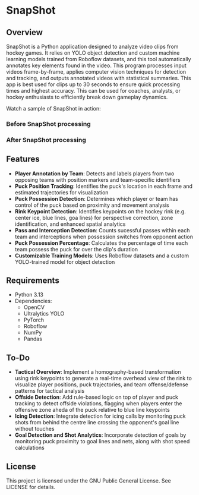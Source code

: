 # SnapShot
## Overview
SnapShot is a Python application designed to analyze video clips from hockey games. It relies on YOLO object detection and custom machine learning models trained from Roboflow datasets, and this tool automatically annotates key elements found in the video. This program processes input videos frame-by-frame, applies computer vision techniques for detection and tracking, and outputs annotated videos with statistical summaries. This app is best used for clips up to 30 seconds to ensure quick processing times and highest accuracy. This can be used for coaches, analysts, or hockey enthusiasts to efficiently break down gameplay dynamics.

Watch a sample of SnapShot in action:
### Before SnapShot processing
[](https://github.com/user-attachments/assets/7fd4311b-6692-468c-8a49-b977d13f9174)

### After SnapShot processing
[](https://github.com/user-attachments/assets/9523a3b1-15fc-441a-8618-b74015f6869b)

## Features
* **Player Annotation by Team**: Detects and labels players from two opposing teams with position markers and team-specific identifiers
* **Puck Position Tracking**: Identifies the puck's location in each frame and estimated trajectories for visualization
* **Puck Possession Detection**: Determines which player or team has control of the puck based on proximity and movement analysis
* **Rink Keypoint Detection**: Identifies keypoints on the hockey rink (e.g. center ice, blue lines, goa lines) for perspective correction, zone identification, and enhanced spatial analytics
* **Pass and Interception Detection**: Counts sucessful passes within each team and interceptions when possession switches from opponent action
* **Puck Possession Percentage**: Calculates the percentage of time each team possess the puck for over the clip's duration
* **Customizable Training Models**: Uses Roboflow datasets and a custom YOLO-trained model for object detection

## Requirements
* Python 3.13
* Dependencies:
  * OpenCV
  * Ultralytics YOLO
  * PyTorch
  * Roboflow
  * NumPy
  * Pandas

## To-Do
* **Tactical Overview**: Implement a homography-based transformation using rink keypoints to generate a real-time overhead view of the rink to visualize player positions, puck trajectories, and team offense/defense patterns for tactical analysis
* **Offside Detection**: Add rule-based logic on top of player and puck tracking to detect offside violations, flagging when players enter the offensive zone aheda of the puck relative to blue line keypoints
* **Icing Detection**: Integrate detection for icing calls by monitoring puck shots from behind the centre line crossing the opponent's goal line without touches
* **Goal Detection and Shot Analytics**: Incorporate detection of goals by monitoring puck proximity to goal lines and nets, along with shot speed calculations

## License
This project is licensed under the GNU Public General License. See LICENSE for details.
